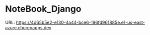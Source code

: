 # NoteBook_Django

URL: https://4d65b5e2-e130-4a44-bce6-196fd961885e.e1-us-east-azure.choreoapps.dev
